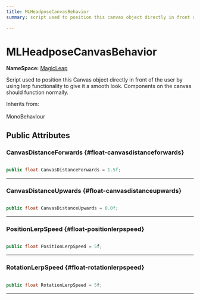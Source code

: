 ```yaml
---
title: MLHeadposeCanvasBehavior
summary: script used to position this canvas object directly in front of the user by using lerp functionality to give it a smooth look. components on the canvas should function normally. 

---
```


# MLHeadposeCanvasBehavior



**NameSpace:** 
[MagicLeap](/versioned_docs/version-22-Mar-2023/unity-api/api/UnityEngine.XR.MagicLeap/UnityEngine.XR.MagicLeap.md) 


Script used to position this Canvas object directly in front of the user by using lerp functionality to give it a smooth look. Components on the canvas should function normally.   


Inherits from: <br></br>MonoBehaviour




## Public Attributes

### CanvasDistanceForwards {#float-canvasdistanceforwards}

```csharp

public float CanvasDistanceForwards = 1.5f;

```






-----------

### CanvasDistanceUpwards {#float-canvasdistanceupwards}

```csharp

public float CanvasDistanceUpwards = 0.0f;

```






-----------

### PositionLerpSpeed {#float-positionlerpspeed}

```csharp

public float PositionLerpSpeed = 5f;

```






-----------

### RotationLerpSpeed {#float-rotationlerpspeed}

```csharp

public float RotationLerpSpeed = 5f;

```






-----------


